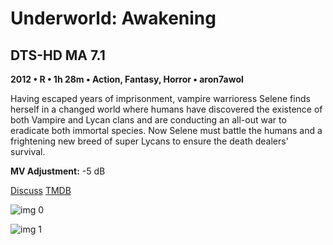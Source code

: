 # Underworld: Awakening

## DTS-HD MA 7.1

**2012 • R • 1h 28m • Action, Fantasy, Horror • aron7awol**

Having escaped years of imprisonment, vampire warrioress Selene finds herself in a changed world where humans have discovered the existence of both Vampire and Lycan clans and are conducting an all-out war to eradicate both immortal species. Now Selene must battle the humans and a frightening new breed of super Lycans to ensure the death dealers' survival.

**MV Adjustment:** -5 dB

[Discuss](https://www.avsforum.com/threads/bass-eq-for-filtered-movies.2995212/post-57157558)  [TMDB](52520)

![img 0](https://i.imgur.com/0JdNcyj.jpg)

![img 1](https://i.imgur.com/33mIjlm.png)

